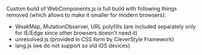 Custom build of WebComponents.js is full build with following things removed (which allows to make it smaller for modern browsers):
* WeakMap, MutationObserver, URL polyfills (are included separately only for IE/Edge since other browsers doesn't need it)
* unresolved.js (provided in CSS form by CleverStyle Framework)
* lang.js (we do not support so old iOS devices)
